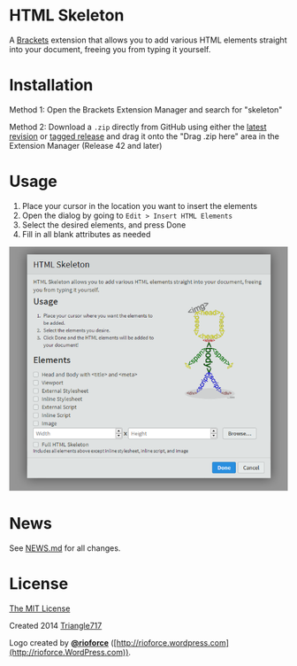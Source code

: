 # HTML Skeleton #

A [Brackets](http://brackets.io) extension that allows you to add various HTML elements straight into your document, freeing you from typing it yourself.

# Installation #

Method 1: Open the Brackets Extension Manager and search for "skeleton"

Method 2: Download a `.zip` directly from GitHub using either the [latest revision](https://github.com/le717/brackets-html-skeleton/archive/master.zip) or [tagged release](https://github.com/le717/brackets-html-skeleton/releases) and drag it onto the "Drag .zip here" area in the Extension Manager (Release 42 and later)

# Usage #

1. Place your cursor in the location you want to insert the elements
2. Open the dialog by going to `Edit > Insert HTML Elements`
3. Select the desired elements, and press Done
4. Fill in all blank attributes as needed

![HTML Skeleton screenshot](img/HTML-Skeleton.png)

# News #

See [NEWS.md](NEWS.md) for all changes.

# License #

[The MIT License](LICENSE.md)

Created 2014 [Triangle717](http://le717.github.io)

Logo created by [**@rioforce**](https://github.com/rioforce) ([http://rioforce.wordpress.com](http://rioforce.WordPress.com)).
